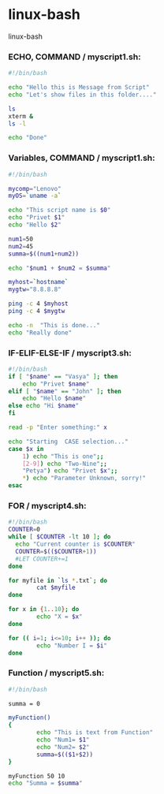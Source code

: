 # linux-bash
linux-bash

### ECHO, COMMAND / myscript1.sh:
```bash
#!/bin/bash

echo "Hello this is Message from Script"
echo "Let's show files in this folder...."

ls
xterm &
ls -l

echo "Done"
```


### Variables, COMMAND / myscript1.sh:
```bash
#!/bin/bash

mycomp="Lenovo"
myOS=`uname -a`

echo "This script name is $0"
echo "Privet $1"
echo "Hello $2"

num1=50
num2=45
summa=$((num1+num2))

echo "$num1 + $num2 = $summa"

myhost=`hostname`
mygtw="8.8.8.8"

ping -c 4 $myhost
ping -c 4 $mygtw

echo -n  "This is done..."
echo "Really done"
```


### IF-ELIF-ELSE-IF / myscript3.sh:
```bash
#!/bin/bash
if [ "$name" == "Vasya" ]; then    
    echo "Privet $name"
elif [ "$name" == "John" ]; then    
    echo "Hello $name"
else echo "Hi $name"
fi

read -p "Enter something:" x

echo "Starting  CASE selection..."
case $x in
    1) echo "This is one";;
    [2-9]) echo "Two-Nine";;
    "Petya") echo "Privet $x";;
    *) echo "Parameter Unknown, sorry!"
esac
```


### FOR / myscript4.sh:
```bash
#!/bin/bash
COUNTER=0
while [ $COUNTER -lt 10 ]; do
  echo "Current counter is $COUNTER"
  COUNTER=$(($COUNTER+1))
  #LET COUNTER+=1
done

for myfile in `ls *.txt`; do
        cat $myfile
done

for x in {1..10}; do
        echo "X = $x"
done

for (( i=1; i<=10; i++ )); do
        echo "Number I = $i"
done
```


### Function / myscript5.sh:
```bash
#!/bin/bash

summa = 0

myFunction()
{
        echo "This is text from Function"
        echo "Num1= $1"
        echo "Num2= $2"
        summa=$(($1+$2))
}

myFunction 50 10
echo "Summa = $summa"
```
